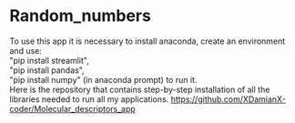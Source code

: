 # Random_numbers


To use this app it is necessary to install anaconda,
create an environment and use:    
"pip install streamlit",    
"pip install pandas",   
"pip install numpy" (in anaconda prompt) to run it.   
Here is the repository that contains step-by-step installation of all the libraries needed to run all my applications.
https://github.com/XDamianX-coder/Molecular_descriptors_app
